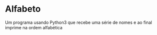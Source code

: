 # Alfabeto
Um programa usando Python3 que recebe uma série de nomes e ao final imprime na ordem alfabética 
